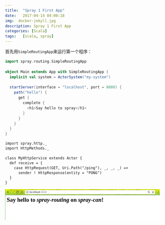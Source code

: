 ```yaml
---
title:  "Spray 1 First App"
date:   2017-04-14 04:00:18
img:  docker-jekyll.jpg
description: Spray 1 First App
categories: [Scala]
tags:   [scala, spray]
---
```

首先用`SimpleRoutingApp`来运行第一个程序：

```scala
import spray.routing.SimpleRoutingApp

object Main extends App with SimpleRoutingApp {
  implicit val system = ActorSystem("my-system")

  startServer(interface = "localhost", port = 8080) {
    path("hello") {
      get {
        complete {
          <h1>Say hello to spray</h1>
        }
      }
    }
  }
}
```

```
import spray.http._
import HttpMethods._

class MyHttpService extends Actor {
  def receive = {
    case HttpRequest(GET, Uri.Path("/ping"), _, _, _) =>
      sender ! HttpResponse(entity = "PONG")
  }
}
```

![](./resources/2017-04-14-Spray1-first-app/spray-template-hello-page.png)
